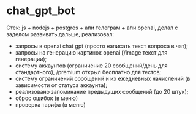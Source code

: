 # chat_gpt_bot

Стек: js + nodejs + postgres + апи телеграм + апи openai, делал с заделом развивать дальше, реализовал:

- запросы в openai chat gpt (просто написать текст вопроса в чат);
- запросы на генерацию картинок openai (/image текст для генерации);
- систему аккаунтов (ограничение 20 сообщений/день для стандартного), /premium открыл бесплатно для тестов;
- систему ограничений сообщений и их ежедневных начислений (в зависимости от статуса аккаунта);
- реализовано запоминание предыдущих сообщений (до 20 штук);
- сброс ошибок (в меню)
- проверка тарифа (в меню)
